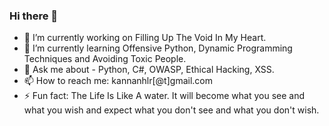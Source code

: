 ### Hi there 👋



- 🔭 I’m currently working on Filling Up The Void In My Heart.
- 🌱 I’m currently learning Offensive Python, Dynamic Programming Techniques and Avoiding Toxic People.
- 💬 Ask me about - Python, C#, OWASP, Ethical Hacking, XSS.
- 📫 How to reach me: kannanhlr[@t]gmail.com
- ⚡ Fun fact: The Life Is Like A water. It will become what you see and what you wish and expect what you don't see and what you don't wish.

<!--
**kannan5/kannan5** is a ✨ _special_ ✨ repository because its `README.md` (this file) appears on your GitHub profile.

Here are some ideas to get you started:

- 🔭 I’m currently working on Filling Up The Void In My Heart.
- 🌱 I’m currently learning Offensive Python, Dynamic Programming Techniques and Avoiding Toxic People.
- 💬 Ask me about - Python, C#, OWASP, Ethical Hacking, XSS.
- 📫 How to reach me: kannanhlr[@t]gmail.com
- ⚡ Fun fact: The Life Is Like A water. It will become what you see and what you wish and expect what you don't see and what you don't wish.
-->
